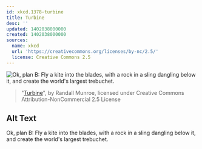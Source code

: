 ```yaml
---
id: xkcd.1378-turbine
title: Turbine
desc: ''
updated: 1402038000000
created: 1402038000000
sources:
  name: xkcd
  url: 'https://creativecommons.org/licenses/by-nc/2.5/'
  license: Creative Commons 2.5
---
```

![Ok, plan B: Fly a kite into the blades, with a rock in a sling dangling below it, and create the world's largest trebuchet.](https://imgs.xkcd.com/comics/turbine.png)
> "[Turbine](https://xkcd.com/1378/)", by Randall Munroe, licensed under Creative Commons Attribution-NonCommercial 2.5 License

## Alt Text
Ok, plan B: Fly a kite into the blades, with a rock in a sling dangling below it, and create the world's largest trebuchet.
